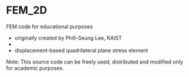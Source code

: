 # FEM_2D 
FEM code for educational purposes 
- originally created by Phill-Seung Lee, KAIST 
- 
- displacement-based quadrilateral plane stress element 

Note: This source code can be freely used, distributed and modified only for academic purposes. 
